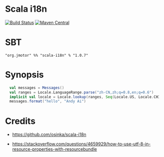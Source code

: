 Scala i18n
==================

[![Build Status](https://travis-ci.org/aiyanbo/scala-i18n.svg?branch=master)](https://travis-ci.org/aiyanbo/scala-i18n)
[![Maven Central](https://maven-badges.herokuapp.com/maven-central/org.jmotor/scala-i18n_2.12/badge.svg)](https://maven-badges.herokuapp.com/maven-central/org.jmotor/scala-i18n_2.12)

# SBT

```
"org.jmotor" %% "scala-i18n" % "1.0.7"
```

# Synopsis

```scala
  val messages = Messages()
  val ranges = Locale.LanguageRange.parse("zh-CN,zh;q=0.8,en;q=0.6")
  implicit val locale = Locale.lookup(ranges, Seq(Locale.US, Locale.CHINA))
  messages.format("hello", "Andy Ai")
```

# Credits

- https://github.com/osinka/scala-i18n

- https://stackoverflow.com/questions/4659929/how-to-use-utf-8-in-resource-properties-with-resourcebundle
